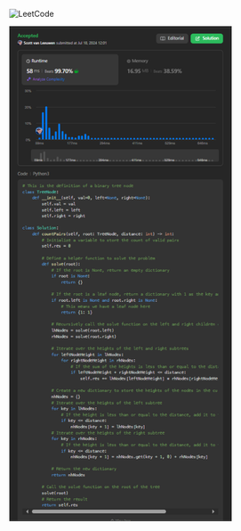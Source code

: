 ![LeetCode](https://img.shields.io/badge/LeetCode-Number%20of%20Good%20Leaf%20Nodes%20Pairs-orange)

<img src="https://github.com/svanlee/leetcode-daily-number-of-good-leaf-nodes-pairs/blob/main/Personal%20Branding%20-%20LeetCode%2347.PNG" alt="Personal Branding - LeetCode#41" width="400"/>
